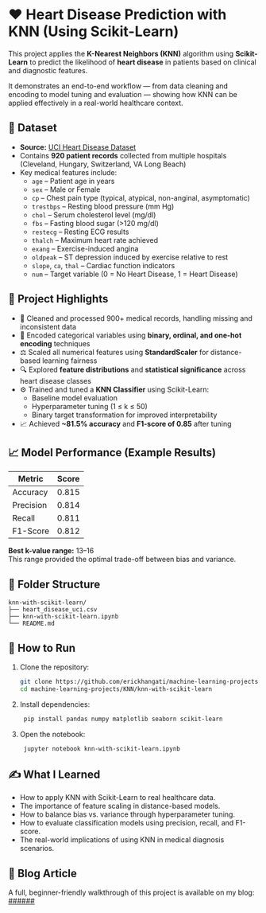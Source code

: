 # ❤️ Heart Disease Prediction with KNN (Using Scikit-Learn)

This project applies the **K-Nearest Neighbors (KNN)** algorithm using **Scikit-Learn** to predict the likelihood of **heart disease** in patients based on clinical and diagnostic features.

It demonstrates an end-to-end workflow — from data cleaning and encoding to model tuning and evaluation — showing how KNN can be applied effectively in a real-world healthcare context.


## 🧾 Dataset

- **Source:** [UCI Heart Disease Dataset](https://www.kaggle.com/datasets/redwankarimsony/heart-disease-data)
- Contains **920 patient records** collected from multiple hospitals (Cleveland, Hungary, Switzerland, VA Long Beach)
- Key medical features include:
  - `age` – Patient age in years  
  - `sex` – Male or Female  
  - `cp` – Chest pain type (typical, atypical, non-anginal, asymptomatic)  
  - `trestbps` – Resting blood pressure (mm Hg)  
  - `chol` – Serum cholesterol level (mg/dl)  
  - `fbs` – Fasting blood sugar (>120 mg/dl)  
  - `restecg` – Resting ECG results  
  - `thalch` – Maximum heart rate achieved  
  - `exang` – Exercise-induced angina  
  - `oldpeak` – ST depression induced by exercise relative to rest  
  - `slope`, `ca`, `thal` – Cardiac function indicators  
  - `num` – Target variable (0 = No Heart Disease, 1 = Heart Disease)


## 🧠 Project Highlights

- 🧹 Cleaned and processed 900+ medical records, handling missing and inconsistent data  
- 🔢 Encoded categorical variables using **binary, ordinal, and one-hot encoding** techniques  
- ⚖️ Scaled all numerical features using **StandardScaler** for distance-based learning fairness  
- 🔍 Explored **feature distributions** and **statistical significance** across heart disease classes  
- ⚙️ Trained and tuned a **KNN Classifier** using Scikit-Learn:
  - Baseline model evaluation  
  - Hyperparameter tuning (1 ≤ k ≤ 50)  
  - Binary target transformation for improved interpretability  
- 📈 Achieved **~81.5% accuracy** and **F1-score of 0.85** after tuning


## 📈 Model Performance (Example Results)

| Metric     | Score |
|-------------|--------|
| Accuracy    | 0.815 |
| Precision   | 0.814 |
| Recall      | 0.811 |
| F1-Score    | 0.812 |

**Best k-value range:** 13–16  
This range provided the optimal trade-off between bias and variance.


## 📂 Folder Structure

```
knn-with-scikit-learn/
├── heart_disease_uci.csv
├── knn-with-scikit-learn.ipynb
└── README.md
```


## 🚀 How to Run

1. Clone the repository:
   ```bash
   git clone https://github.com/erickhangati/machine-learning-projects.git
   cd machine-learning-projects/KNN/knn-with-scikit-learn
   ```
2. Install dependencies:
   ```bash
    pip install pandas numpy matplotlib seaborn scikit-learn
    ```
3. Open the notebook:
   ```bash
    jupyter notebook knn-with-scikit-learn.ipynb
   ``` 


## ✍️ What I Learned

- How to apply KNN with Scikit-Learn to real healthcare data.
- The importance of feature scaling in distance-based models.
- How to balance bias vs. variance through hyperparameter tuning.
- How to evaluate classification models using precision, recall, and F1-score.
- The real-world implications of using KNN in medical diagnosis scenarios.


## 📘 Blog Article

A full, beginner-friendly walkthrough of this project is available on my blog:
[######](https://erickhangati.com/)